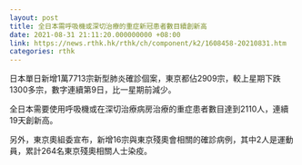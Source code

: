 ```yaml
---
layout: post
title: 全日本需呼吸機或深切治療的重症新冠患者數目續創新高
date: 2021-08-31 21:11:20.000000000 +08:00
link: https://news.rthk.hk/rthk/ch/component/k2/1608458-20210831.htm
categories: rthk
---
```


日本單日新增1萬7713宗新型肺炎確診個案，東京都佔2909宗，較上星期下跌1300多宗，數字連續第9日，比一星期前減少。

全日本需要使用呼吸機或在深切治療病房治療的重症患者數目達到2110人，連續19天創新高。

另外，東京奧組委宣布，新增16宗與東京殘奧會相關的確診病例，其中2人是運動員，累計264名東京殘奧相關人士染疫。
